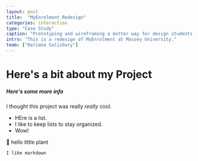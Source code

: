 ```yaml
---
layout: post
title:  "MyEnrolment Redesign"
categories: interaction
type: "Case Study"
caption: "Prototyping and wireframing a better way for design students to register for classes."
intro: "This is a redesign of MyEnrolment at Massey University."
team: ["Keriana Salisbury"]
---
```


<div class="wrapper" markdown="1">

# Here's a bit about my Project

##### Here's some more info

I thought this project was really *really* cool.

* HEre is a list.
* I like to keep lists to stay organized.
* Wow!

:seedling: hello little plant

```
I like markdown
```

</div> <!-- markdown wrapper -->
